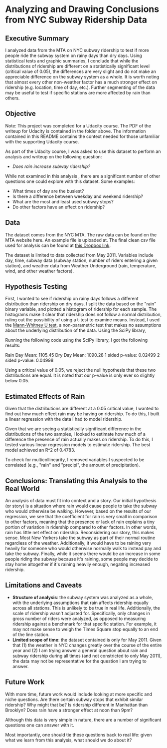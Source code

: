 # Analyzing and Drawing Conclusions from NYC Subway Ridership Data

## Executive Summary 
I analyzed data from the MTA on NYC subway ridership to test if more people ride the subway system on rainy days than dry days. Using statistical tests and graphic summaries, I conclude that while the distributions of ridership are different on a  statistically significant level (critical value of 0.05), the differences are very slight and do not make an appreciable difference on the subway system as a whole. It is worth noting that almost every other non-weather factor has a much stronger effect on ridership (e.g. location, time of day, etc.). Further segmenting of the data may be useful to test if specific stations are more affected by rain than others. 

## Objective
Note: This project was completed for a Udacity course. The PDF of the writeup for Udacity is contained in the folder above. The information contained in this README contains the context needed for those unfamiliar with the supporting Udacity course.   

As part of the Udacity course, I was asked to use this dataset to perform an analysis and writeup on the following question:
* *Does rain increase subway ridership?* 

While not examined in this analysis , there are a significant number of other questions one could explore with this dataset. Some examples:
* What times of day are the busiest?
* Is there a difference between weekday and weekend ridership?
* What are the most and least used subway stops?
* Do other factors have an effect on ridership?

## Data
The dataset comes from the NYC MTA. The raw data can be found on the MTA website here. An example file is uploaded at. The final clean csv file used for analysis can be found at [this Dropbox link](https://www.dropbox.com/s/meyki2wl9xfa7yk/turnstile_data_master_with_weather.csv). 

The dataset is limited to data collected from May 2011. Variables include day, time, subway data (subway station, number of riders entering a given station), and weather data from Weather Underground (rain, temperature, wind, and other weather factors).

## Hypothesis Testing
First, I wanted to see if ridership on rainy days follows a different distribution than ridership on dry days. I split the data based on the "rain" binary variable, and plotted a histogram of ridership for each sample. The histograms make it clear that ridership does not follow a normal distribution, ruling out the possibility of using a t-test to examine means.  Instead, I used the [Mann-Whitney U test](https://en.wikipedia.org/wiki/Mann–Whitney_U_test), a non-parametric test that makes no assumptions about the underlying distribution of the data. Using the SciPy library, 

Running the following code using the SciPy library, I got the following results:

Rain Day Mean: 1105.45
Dry Day Mean:  1090.28
1 sided p-value: 0.02499
2 sided p-value: 0.04998

Using a critical value of 0.05, we reject the null hypothesis that these two distributions are equal. It is noted that our p-value is only ever so slightly below 0.05. 

## Estimated Effects of Rain

Given that the distributions are different at a 0.05 critical value, I wanted to find out how much effect rain may be having on ridership. To do this, I built a linear regression with the data I had to model ridership. 

Given that we are seeing a statistically significant difference in the distributions of the two samples, I looked to estimate how much of a difference the presence of rain actually makes on ridership. To do this, I tested various linear regression models to estimate ridership. The best model achieved an R^2 of 0.4783. 

To check for multicollinearity, I removed variables I suspected to be correlated (e.g., "rain" and "precipi", the amount of precipitation). 

## Conclusions: Translating this Analysis to the Real World
An analysis of data must fit into context and a story. Our initial hypothesis (or story) is a situation where rain would cause people to take the subway who would otherwise be walking. However, based on the results of our regression, we see that the coefficient for rain is very small in comparison to other factors, meaning that the presence or lack of rain explains a tiny portion of variation in ridership compared to other factors. In other words, rain has little net effect on ridership. Reconsidering our story, this makes sense. Most New Yorkers take the subway as part of their normal routine regardless of the weather. Additionally, it would have to be raining very heavily for someone who would otherwise normally walk to instead pay and take the subway. Finally, while it seems there would be an increase in some people riding the subway because it's raining, some people may decide to stay home altogether if it's raining heavily enough, negating increased ridership. 

## Limitations and Caveats
* **Structure of analysis**: the subway system was analyzed as a whole, with the underlying assumptions that rain affects ridership equally across all stations. This is unlikely to be true in real life. Additionally, the scale of ridership wasn't adjusted for. Specifically, only changes in gross number of riders were analyzed, as opposed to measuring ridership against a benchmark for that specific station.  For example, it may not make sense to weigh the Times Square stop equally to an end of the line station.
* **Limited scope of time**: the dataset contained is only for May 2011. Given that (1) the weather in NYC changes greatly over the course of the entire year and (2) I am trying answer a general question about rain and subway ridership during all times (and not constricted to only May 2011), the data may not be representative for the question I am trying to answer. 

## Future Work
With more time, future work would include looking at more specific and niche questions. Are there certain subway stops that exhibit similar ridership? Why might that be? Is ridership different in Manhattan than Brooklyn? Does rain have a stronger effect at noon than 9pm? 

Although this data is very simple in nature, there are a number of significant questions one can answer with it. 

Most importantly, one should tie these questions back to real life: given what we learn from this analysis, what should we do about it?




